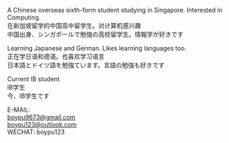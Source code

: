 A Chinese overseas sixth-form student studying in Singapore. Interested in Computing. <br>
在新加坡留学的中国高中留学生。对计算机感兴趣 <br>
中国出身、シンガポールで勉強の高校留学生。情報学が好きです <br>

Learning Japanese and German. Likes learning languages too. <br>
正在学日语和德语。也喜欢学习语言 <br>
日本語とドイツ語を勉強ています。言語の勉強も好きです <br>

Current IB student <br>
IB学生 <br>
今、IB学生です <br>

E-MAIL: <br>
boypu9673@gmail.com <br>
boypu123@outlook.com <br>
WECHAT: boypu123
<!---
boypu123/boypu123 is a ✨ special ✨ repository because its `README.md` (this file) appears on your GitHub profile.
You can click the Preview link to take a look at your changes.
--->
